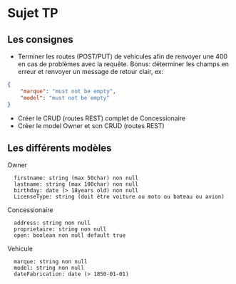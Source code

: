 # Sujet TP

## Les consignes

- Terminer les routes (POST/PUT) de vehicules afin de renvoyer une 400 en cas de problèmes avec la requête.
  Bonus: déterminer les champs en erreur et renvoyer un message de retour clair, ex:
```json
{
    "marque": "must not be empty",
    "model": "must not be empty"
}
```
- Créer le CRUD (routes REST) complet de Concessionaire
- Créer le model Owner et son CRUD (routes REST)

## Les différents modèles

Owner
```
  firstname: string (max 50char) non null
  lastname: string (max 100char) non null
  birthday: date (> 18years old) non null
  LicenseType: string (doit être voiture ou moto ou bateau ou avion)
```

Concessionaire
```
  address: string non null
  proprietaire: string non null
  open: boolean non null default true
```

Vehicule
```
  marque: string non null
  model: string non null
  dateFabrication: date (> 1850-01-01)
```